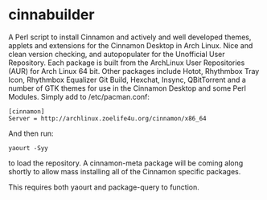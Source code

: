cinnabuilder
============
A Perl script to install Cinnamon and actively and well developed themes, applets and extensions for the Cinnamon Desktop in Arch Linux. 
Nice and clean version checking, and autopopulater for the Unofficial User Repository. Each package is built from the ArchLinux User Repositories (AUR) for Arch Linux 64 bit. Other packages include Hotot, Rhythmbox Tray Icon, Rhythmbox Equalizer Git Build, Hexchat, Insync, QBitTorrent and a number of GTK themes for use in the Cinnamon Desktop and some Perl Modules. Simply add to /etc/pacman.conf:

    [cinnamon]
    Server = http://archlinux.zoelife4u.org/cinnamon/x86_64

And then run:

    yaourt -Syy

to load the repository. A cinnamon-meta package will be coming along shortly to allow mass installing all of the Cinnamon specific packages.

This requires both yaourt and package-query to function.
